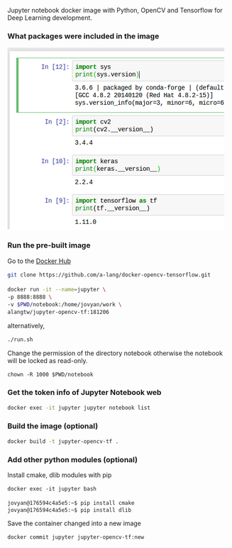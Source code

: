 Jupyter notebook docker image with Python, OpenCV and Tensorflow for Deep Learning development.

### What packages were included in the image

![version_info](version_info.png)

### Run the pre-built image

Go to the [Docker Hub](https://hub.docker.com/r/alangtw/jupyter-opencv-tf/)

```bash
git clone https://github.com/a-lang/docker-opencv-tensorflow.git

docker run -it --name=jupyter \
-p 8888:8888 \
-v $PWD/notebook:/home/jovyan/work \
alangtw/jupyter-opencv-tf:181206
```

alternatively,

```bash
./run.sh
```

Change the permission of the directory notebook otherwise the notebook will be locked as read-only.

```
chown -R 1000 $PWD/notebook
```

### Get the token info of Jupyter Notebook web

```bash
docker exec -it jupyter jupyter notebook list
```

### Build the image (optional)

```bash
docker build -t jupyter-opencv-tf .
```

### Add other python modules (optional)

Install cmake, dlib modules with pip

```
docker exec -it jupyter bash

jovyan@176594c4a5e5:~$ pip install cmake
jovyan@176594c4a5e5:~$ pip install dlib
```

Save the container changed into a new image

```
docker commit jupyter jupyter-opencv-tf:new
```

